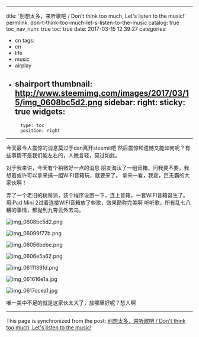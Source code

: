 
---
title: '别想太多，来听歌吧 /  Don\'t think too much, Let\'s listen to the music!'
permlink: don-t-think-too-much-let-s-listen-to-the-music
catalog: true
toc_nav_num: true
toc: true
date: 2017-03-15 12:39:27
categories:
- cn
tags:
- cn
- life
- music
- airplay
- shairport
thumbnail: http://www.steemimg.com/images/2017/03/15/img_0608bc5d2.png
sidebar:
    right:
        sticky: true
widgets:
    -
        type: toc
        position: right
---


今天最令人震惊的消息莫过于dan离开steemit吧
然后震惊和遗憾又能如何呢？有些事情不是我们能左右的，人微言轻，莫过如此。

对于我来讲，今天有个稍微好一点的消息
朋友淘汰了一组音箱，问我要不要，我想着或许可以拿来搞一组WIFI音箱玩，就要来了。
拿来一看，我霍，巨无霸的大家伙啊！

弄了一个老旧的树莓派，装个程序设置一下，连上音箱，一套WIFI音箱诞生了。
用iPad Mini 2试着连接WIFI音箱放了些歌，效果勘称完美啊
听听歌，所有乱七八糟的事情，都抛到九霄云外去鸟。

![img_0608bc5d2.png](http://www.steemimg.com/images/2017/03/15/img_0608bc5d2.png)

![img_06099f72b.png](http://www.steemimg.com/images/2017/03/15/img_06099f72b.png)

![img_06056bebe.png](http://www.steemimg.com/images/2017/03/15/img_06056bebe.png)

![img_0606e5a62.png](http://www.steemimg.com/images/2017/03/15/img_0606e5a62.png)

![img_0611139fd.png](http://www.steemimg.com/images/2017/03/15/img_0611139fd.png)

![img_061616e1a.jpg](http://www.steemimg.com/images/2017/03/15/img_061616e1a.jpg)

![img_0617dcea1.jpg](http://www.steemimg.com/images/2017/03/15/img_0617dcea1.jpg)

唯一美中不足的就是这家伙太大了，放哪里好呢？愁人啊

- - -

This page is synchronized from the post: [别想太多，来听歌吧 /  Don\'t think too much, Let\'s listen to the music!](https://steemit.com/@oflyhigh/don-t-think-too-much-let-s-listen-to-the-music)
